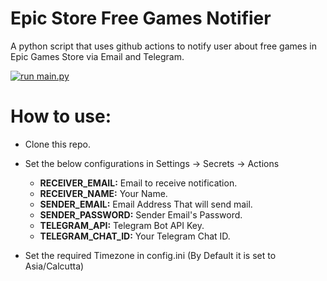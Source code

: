 # Epic Store Free Games Notifier
A python script that uses github actions to notify user about free games in Epic Games Store via Email and Telegram.

[![run main.py](https://github.com/henry-richard7/epic-store-free-games-notifier/actions/workflows/actions.yml/badge.svg)](https://github.com/henry-richard7/epic-store-free-games-notifier/actions/workflows/actions.yml)

# How to use:
* Clone this repo.
* Set the below configurations in Settings -> Secrets -> Actions
  * <b>RECEIVER_EMAIL:</b> Email to receive notification.
  * <b>RECEIVER_NAME:</b> Your Name.
  * <b>SENDER_EMAIL:</b> Email Address That will send mail.
  * <b>SENDER_PASSWORD:</b> Sender Email's Password.
  * <b>TELEGRAM_API:</b> Telegram Bot API Key.
  * <b>TELEGRAM_CHAT_ID:</b> Your Telegram Chat ID.

 * Set the required Timezone in config.ini (By Default it is set to Asia/Calcutta)
